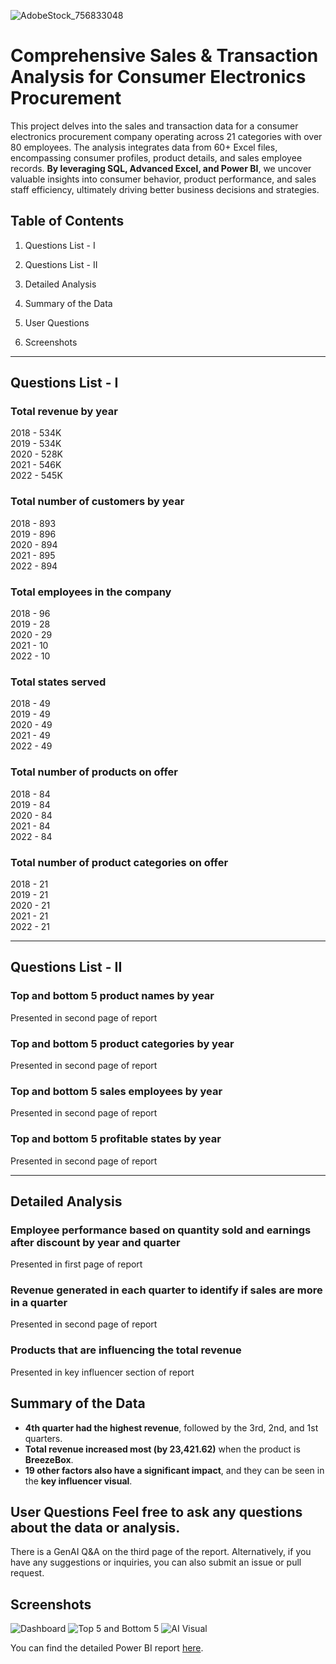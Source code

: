 ![AdobeStock_756833048](https://github.com/user-attachments/assets/ef3350b2-2e52-4c6e-a772-09d4d79b4aef)

# Comprehensive Sales & Transaction Analysis for Consumer Electronics Procurement

This project delves into the sales and transaction data for a consumer electronics procurement company operating across 21 categories with over 80 employees. The analysis integrates data from 60+ Excel files, encompassing consumer profiles, product details, and sales employee records. **By leveraging SQL, Advanced Excel, and Power BI**, we uncover valuable insights into consumer behavior, product performance, and sales staff efficiency, ultimately driving better business decisions and strategies.

## Table of Contents 
1. Questions List - I

2. Questions List - II

3. Detailed Analysis

4. Summary of the Data

5. User Questions

6. Screenshots

--- 
## Questions List - I 

### Total revenue by year 
2018 - 534K <br> 2019 - 534K<br> 2020 - 528K<br> 2021 - 546K<br> 2022 - 545K
### Total number of customers by year
2018 - 893<br> 2019 - 896<br> 2020 - 894<br> 2021 - 895<br> 2022 - 894
### Total employees in the company
2018 - 96<br> 2019 - 28<br> 2020 - 29<br> 2021 - 10<br> 2022 - 10
### Total states served
2018 - 49<br> 2019 - 49<br> 2020 - 49<br> 2021 - 49<br> 2022 - 49
### Total number of products on offer
2018 - 84<br> 2019 - 84<br> 2020 - 84<br> 2021 - 84<br> 2022 - 84
### Total number of product categories on offer
2018 - 21<br> 2019 - 21<br> 2020 - 21<br> 2021 - 21<br> 2022 - 21

---

## Questions List - II 
### Top and bottom 5 product names by year 
Presented in second page of report
### Top and bottom 5 product categories by year 
Presented in second page of report
### Top and bottom 5 sales employees by year 
Presented in second page of report
### Top and bottom 5 profitable states by year
Presented in second page of report

--- 

## Detailed Analysis
### Employee performance based on quantity sold and earnings after discount by year and quarter
Presented in first page of report
### Revenue generated in each quarter to identify if sales are more in a quarter
Presented in second page of report
### Products that are influencing the total revenue
Presented in key influencer section of report

## Summary of the Data
- **4th quarter had the highest revenue**, followed by the 3rd, 2nd, and 1st quarters.
- **Total revenue increased most (by 23,421.62)** when the product is **BreezeBox**.
- **19 other factors also have a significant impact**, and they can be seen in the **key influencer visual**.

## User Questions Feel free to ask any questions about the data or analysis.
There is a GenAI Q&A on the third page of the report. Alternatively, if you have any suggestions or inquiries, you can also submit an issue or pull request.

## Screenshots
![Dashboard](https://github.com/user-attachments/assets/8b66e918-0c41-44fd-9d9f-0eb91e5701f4)
![Top 5 and Bottom 5](https://github.com/user-attachments/assets/620a23c6-ee78-48a3-aade-006fa088867b)
![AI Visual](https://github.com/user-attachments/assets/5c4f313f-85f9-47b0-a872-1743daa31b2d)



You can find the detailed Power BI report [here](https://app.powerbi.com/groups/me/reports/fd37cc5b-25b4-45f5-bf1b-00d0fbc9f0c6?ctid=6b51660e-85ef-45af-8d1d-d1b469791224&pbi_source=linkShare&bookmarkGuid=cdc79da9-c97e-4028-b367-f36987238234).

